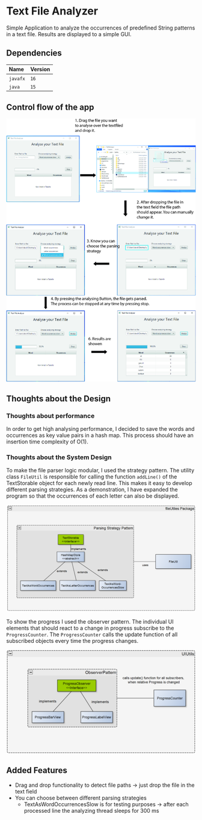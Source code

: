 
# Text File Analyzer


Simple Application to analyze the occurrences of predefined String patterns in a text file. Results are displayed to a simple GUI.



## Dependencies


| Name      | Version  |   
| :-------- | :------- | 
| `javafx`  | `16`     |
| `java`    | `15`     |


  
## Control flow of the app

![Control Flow of the App](./readmeImages/ControlFlow.jpg)





## Thoughts about the Design

### Thoughts about performance

In order to get high analysing performance, I decided to save the words and occurrences as key value pairs in a hash map.
This process should have an insertion time complexity of O(1). 

### Thoughts about the System Design

To make the file parser logic modular, I used the strategy pattern. 
The utility class `FileUtil` is responsible for calling the function `addLine()` of the TextStorable object for each newly read line.
This makes it easy to develop different parsing strategies.
As a demonstration, I have expanded the program so that the occurrences of each letter can also be displayed.

![System Designe](./readmeImages/fileUtilsDesigne.PNG)


To show the progress I used the observer pattern. 
The individual UI elements that should react to a change in progress subscribe to the `ProgressCounter`. 
The `ProgressCounter` calls the update function of all subscribed objects every time the progress changes.

![System Designe](./readmeImages/UIUtilsDesigne.PNG)


## Added Features

- Drag and drop functionality to detect file paths -> just drop the file in the text field
- You can choose between different parsing strategies
    - TextAsWordOccurrencesSlow is for testing purposes -> after each processed line the analyzing thread sleeps for 300 ms

  
